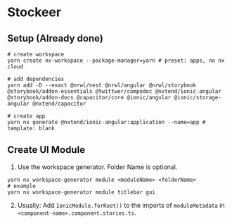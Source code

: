 

# Stockeer

## Setup (Already done)
```shell
# create workspace
yarn create nx-workspace --package-manager=yarn # preset: apps, no nx cloud

# add dependencies
yarn add -D --exact @nrwl/nest @nrwl/angular @nrwl/storybook @storybook/addon-essentials @twittwer/compodoc @nxtend/ionic-angular @storybook/addon-docs @capacitor/core @ionic/angular @ionic/storage-angular @nxtend/capacitor

# create app
yarn nx generate @nxtend/ionic-angular:application --name=app # template: blank
```

## Create UI Module

1. Use the workspace generator. Folder Name is optional.
```shell
yarn nx workspace-generator module <moduleName> <folderName>
# example
yarn nx workspace-generator module titlebar gui
```

2. Usually: Add `IonicModule.forRoot()` to the imports of `moduleMetadata` in `<component-name>.component.stories.ts`.

